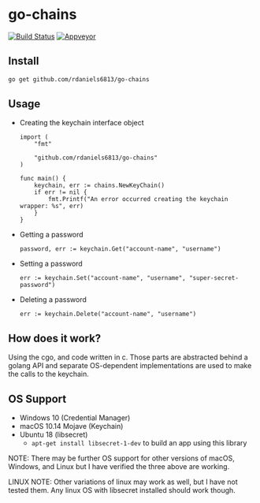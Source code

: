 # go-chains
[![Build Status](https://travis-ci.org/rdaniels6813/go-chains.svg?branch=master)](https://travis-ci.org/rdaniels6813/go-chains)
[![Appveyor](https://ci.appveyor.com/api/projects/status/github/rdaniels6813/go-chains?svg=true)](https://ci.appveyor.com/project/rdaniels6813/go-chains)

## Install

```sh
go get github.com/rdaniels6813/go-chains
```

## Usage

- Creating the keychain interface object

  ```golang
  import (
      "fmt"

      "github.com/rdaniels6813/go-chains"
  )

  func main() {
      keychain, err := chains.NewKeyChain()
      if err != nil {
          fmt.Printf("An error occurred creating the keychain wrapper: %s", err)
      }
  }
  ```

- Getting a password

  ```golang
  password, err := keychain.Get("account-name", "username")
  ```

- Setting a password

  ```golang
  err := keychain.Set("account-name", "username", "super-secret-password")
  ```

- Deleting a password
  ```golang
  err := keychain.Delete("account-name", "username")
  ```

## How does it work?

Using the cgo, and code written in c. Those parts are abstracted behind a golang API and separate OS-dependent implementations are used to make the calls to the keychain.

## OS Support

- Windows 10 (Credential Manager)
- macOS 10.14 Mojave (Keychain)
- Ubuntu 18 (libsecret)
  - `apt-get install libsecret-1-dev` to build an app using this library

NOTE: There may be further OS support for other versions of macOS, Windows, and Linux but I have verified the three above are working.

LINUX NOTE: Other variations of linux may work as well, but I have not tested them. Any linux OS with libsecret installed should work though.
